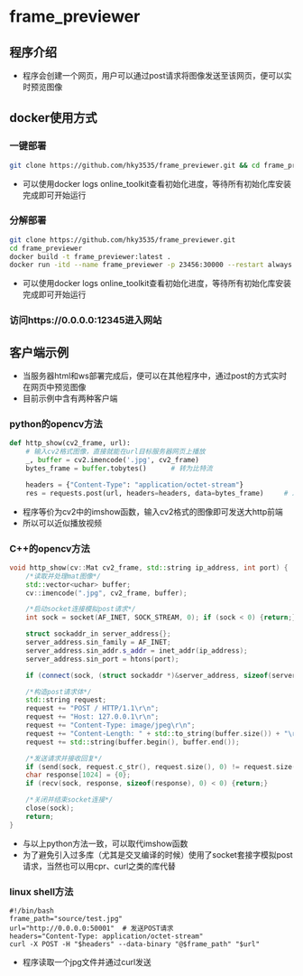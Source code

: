 # frame_previewer

## 程序介绍
* 程序会创建一个网页，用户可以通过post请求将图像发送至该网页，便可以实时预览图像

## docker使用方式
### 一键部署
```bash
git clone https://github.com/hky3535/frame_previewer.git && cd frame_previewer && docker build -t frame_previewer:latest . && docker run -itd --name frame_previewer -p 23456:30000 --restart always --privileged frame_previewer:latest
```
* 可以使用docker logs online_toolkit查看初始化进度，等待所有初始化库安装完成即可开始运行
### 分解部署
```bash
git clone https://github.com/hky3535/frame_previewer.git
cd frame_previewer
docker build -t frame_previewer:latest .
docker run -itd --name frame_previewer -p 23456:30000 --restart always --privileged frame_previewer:latest
```
* 可以使用docker logs online_toolkit查看初始化进度，等待所有初始化库安装完成即可开始运行
### 访问https://0.0.0.0:12345进入网站

## 客户端示例
* 当服务器html和ws部署完成后，便可以在其他程序中，通过post的方式实时在网页中预览图像
* 目前示例中含有两种客户端

### python的opencv方法
```python
def http_show(cv2_frame, url):
    # 输入cv2格式图像，直接就能在url目标服务器网页上播放
    _, buffer = cv2.imencode('.jpg', cv2_frame)
    bytes_frame = buffer.tobytes()      # 转为比特流

    headers = {"Content-Type": "application/octet-stream"}
    res = requests.post(url, headers=headers, data=bytes_frame)     # 发送到网页服务器
```
* 程序等价为cv2中的imshow函数，输入cv2格式的图像即可发送大http前端
* 所以可以近似播放视频

### C++的opencv方法
```c++
void http_show(cv::Mat cv2_frame, std::string ip_address, int port) {
    /*读取并处理mat图像*/
    std::vector<uchar> buffer;
    cv::imencode(".jpg", cv2_frame, buffer);

    /*启动socket连接模拟post请求*/
    int sock = socket(AF_INET, SOCK_STREAM, 0); if (sock < 0) {return;}

    struct sockaddr_in server_address{};
    server_address.sin_family = AF_INET;
    server_address.sin_addr.s_addr = inet_addr(ip_address);
    server_address.sin_port = htons(port);

    if (connect(sock, (struct sockaddr *)&server_address, sizeof(server_address)) < 0) {return;}

    /*构造post请求体*/
    std::string request;
    request += "POST / HTTP/1.1\r\n";
    request += "Host: 127.0.0.1\r\n";
    request += "Content-Type: image/jpeg\r\n";
    request += "Content-Length: " + std::to_string(buffer.size()) + "\r\n\r\n";
    request += std::string(buffer.begin(), buffer.end());

    /*发送请求并接收回复*/
    if (send(sock, request.c_str(), request.size(), 0) != request.size()) {return;}
    char response[1024] = {0};
    if (recv(sock, response, sizeof(response), 0) < 0) {return;}

    /*关闭并结束socket连接*/
    close(sock);
    return;
}
```
* 与以上python方法一致，可以取代imshow函数
* 为了避免引入过多库（尤其是交叉编译的时候）使用了socket套接字模拟post请求，当然也可以用cpr、curl之类的库代替

### linux shell方法
```shell
#!/bin/bash
frame_path="source/test.jpg"
url="http://0.0.0.0:50001"  # 发送POST请求
headers="Content-Type: application/octet-stream"
curl -X POST -H "$headers" --data-binary "@$frame_path" "$url"
```
* 程序读取一个jpg文件并通过curl发送
